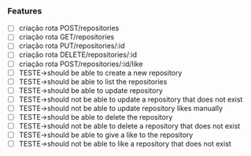 
### Features

- [ ] criação rota POST/repositories
- [ ] criação rota GET/repositories
- [ ] criação rota PUT/repositories/:id
- [ ] criação rota DELETE/repositories/:id
- [ ] criação rota POST/repositories/:id/like
- [ ] TESTE->should be able to create a new repository
- [ ] TESTE->should be able to list the repositories
- [ ] TESTE->should be able to update repository
- [ ] TESTE->should not be able to update a repository that does not exist
- [ ] TESTE->should not be able to update repository likes manually
- [ ] TESTE->should be able to delete the repository
- [ ] TESTE->should not be able to delete a repository that does not exist
- [ ] TESTE->should be able to give a like to the repository
- [ ] TESTE->should not be able to like a repository that does not exist